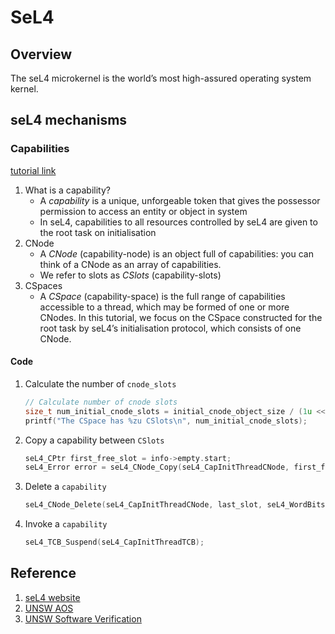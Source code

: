 # SeL4

## Overview

The seL4 microkernel is the world’s most high-assured operating system kernel. 

## seL4 mechanisms

### Capabilities

[tutorial link](https://docs.sel4.systems/Tutorials/capabilities.html)

1. What is a capability?
   - A *capability* is a unique, unforgeable token that gives the possessor permission to access an entity or object in system
   - In seL4, capabilities to all resources controlled by seL4 are given to the root task on initialisation
2. CNode
   - A *CNode* (capability-node) is an object full of capabilities: you can think of a CNode as an array of capabilities.
   - We refer to slots as *CSlots* (capability-slots)
3. CSpaces
   - A *CSpace* (capability-space) is the full range of capabilities accessible to a thread, which may be formed of one or more CNodes. In this tutorial, we focus on the CSpace constructed for the root task by seL4’s initialisation protocol, which consists of one CNode.

#### Code

1. Calculate the number of `cnode_slots`

   ```c++
   // Calculate number of cnode slots
   size_t num_initial_cnode_slots = initial_cnode_object_size / (1u << seL4_SlotBits); 
   printf("The CSpace has %zu CSlots\n", num_initial_cnode_slots);
   ```

2. Copy a capability between `CSlots`

   ```c++
   seL4_CPtr first_free_slot = info->empty.start;
   seL4_Error error = seL4_CNode_Copy(seL4_CapInitThreadCNode, first_free_slot, 			   seL4_WordBits, seL4_CapInitThreadCNode, seL4_CapInitThreadTCB, seL4_WordBits, seL4_AllRights);
   ```

3. Delete a `capability`

   ```c++
   seL4_CNode_Delete(seL4_CapInitThreadCNode, last_slot, seL4_WordBits);
   ```

4. Invoke a `capability`

   ```c++
   seL4_TCB_Suspend(seL4_CapInitThreadTCB);
   ```

## Reference

1. [seL4 website](https://sel4.systems/)
2. [UNSW AOS](https://www.cse.unsw.edu.au/~cs9242/18/lectures/)
3. [UNSW Software Verification](https://www.cse.unsw.edu.au/~cs4161/lect.html)